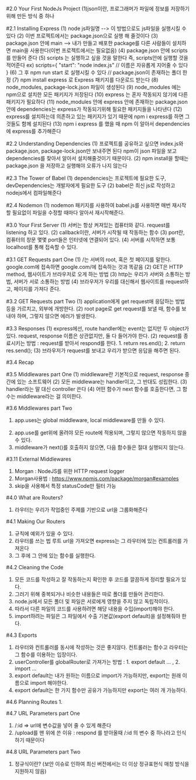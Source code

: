 #2.0 Your First NodeJs Project
(1)json이란, 프로그래머가 파일에 정보를 저장하기 위해 만든 방식 중 하나

#2.1 Installing Express
(1) node js파일명 --> 이 방법으로도 js파일을 실행시킬 수 있다
(2) 이번 프로젝트에서는 package.json으로 실행 해 줄것이다
(3) package.json 안에 main --> 내가 만들고 배포한 package를 다른 사람들이 설치하면 main을 사용한다(이번 프로젝트에서는 필요없음)
(4) package.json 안에 scripts를 만들어 준다
(5) scripts 는 실행하고 싶을 것을 말한다 즉, scripts안에 실행할 것을 적어준다
ex) scripts={
"start": "node index.js" // 이름은 자유롭게 지어줄 수 있다
}
(6) 그 후 npm run start 로 실행시킬 수 있다 // package.json이 존재하는 폴더 한정
(7) npm install express 로 Express 패키지를 다운로드 받는다
(8) node_modules, package-lock.json 파일이 생성된다
(9) node_modules 에는 npm으로 설치한 모든 패키지가 저장된다
(10) express 는 혼자 작동되지 않기에 다른 패키지가 필요하다
(11) node_modules 안에 express 안에 존재하는 package.json안에 dependencies는 express가 작동되기위해 필요한 패키지들을 나타낸다
(12) express를 설치하는데 의존하고 있는 패키지가 있기 때문에 npm i express를 하면 그것들도 함께 설치된다
(13) npm i express 를 했을 때 npm 이 알아서 dependencies에 express를 추가해준다

#2.2 Understanding Dependencies
(1) 프로젝트를 공유하고 싶으면 index.js와 package.json, package-lock.json만 보내주면 된다 npm이 json 파일을 보고 dependencies를 찾아서 알아서 설치해줄것이기 때문이다.
(2) npm install을 할때는 package.json 을 저장하고 실행해야 오류가 나지 않는다

#2.3 The Tower of Babel
(1) dependencies는 프로젝트에 필요한 도구, devDependencies는 개발자에게 필요한 도구
(2) babel은 최신 js로 작성하고 nodejs에서 컴파일해준다

#2.4 Nodemon
(1) nodemon 패키지를 사용하여 babel.js를 사용하면 매번 재시작할 필요없이 파일을 수정할 때마다 알아서 재시작해준다.

#3.0 Your First Server
(1) 서버는 항상 켜져있는 컴퓨터와 같다. request를 listening 하고 있다. 
(2) callback이란, 서버가 시작될 때 작동하는 함수
(3) port란, 컴퓨터의 창문 몇몇 port들은 인터넷에 연결되어 있다. 
(4) 서버를 시작하면 보통 localhost를 통해 접속할 수 있다.

#3.1 GET Requests part One
(1) /는 서버의 root, 혹은 첫 페이지를 말한다. google.com에 접속하면 google.com/에 접속하는 것과 똑같음
(2) GET은 HTTP method, 웹사이트가 브라우저로 오게 하는 방법
(3) http는 우리가 서버와 소통하는 방법, 서버가 서로 소통하는 방법
(4) 브라우저가 우리를 대신해서 웹사이트를 request하고, 페이지를 가져다 준다.

#3.2 GET Requests part Two
(1) application에게 get request애 응답하는 방법 등을 가르치고, 외부에 개방한다.
(2) root page로 get request를 보낼 때, 함수를 보내야 하며, 그렇지 않으면 에러가 발생한다.

#3.3 Responses
(1) express에선, route handler에는 event는 없지만 두 object가 있다. request, response 이름은 상관없지만, 둘 다 들어가야 한다.
(2) request를 종료시키는 방법 : request를 받아서 respond를 한다. 1. return res.end(); 2. return res.send();
(3) 브라우저가 request를 보내고 우리가 받으면 응답을 해주면 된다.

#3.4 Recap

#3.5 Middlewares part One
(1) middleware란 기본적으로 request, response 중간에 있는 소프트웨어
(2) 모든 middleware는 handler이고, 그 반대도 성립한다.
(3) handler라는 말 대신 controller 쓴다
(4) 어떤 함수가 next 함수를 호출한다면, 그 함수는 middleware라는 걸 의미한다.

#3.6 Middlewares part Two
1. app.uses는 global middleware, local middleware를 만들 수 있다.
2) app.use를 get위에 올려야 모든 route에 적용되며, 그렇지 않으면 작동하지 않을 수 있다.
3) middleware가 next()를 호출하지 않으면, 다음 함수들은 절대 실행되지 않는다.

#3.11 External Middlewares
1. Morgan : NodeJS를 위한 HTTP request logger
2. Morgan사용법 : https://www.npmjs.com/package/morgan#examples
3. skip을 사용해서 특정 statusCode만 필터 가능

#4.0 What are Routers?
1. 라우터는 우리가 작업중인 주제를 기반으로 url을 그룹화해준다

#4.1 Making Our Routers
1. 규칙에 예외가 있을 수 있다.
2. 라우터를 쓰는 법 루트 url을 가져오면 express는 그 라우터에 있는 컨트롤러를 가져온다
3. 그 후에 그 안에 있는 함수를 실행한다.

#4.2 Cleaning the Code
1. 모든 코드를 작성하고 잘 작동하는지 확인한 후 코드를 깔끔하게 정리할 필요가 있다.
2. 그러기 위해 중복되거나 비슷한 내용들은 따로 폴더를 만들어 관리한다.
3. node.js에서 모든 폴더 및 파일은 서로에게 영향을 주지 않고 독립적이다.
4. 따라서 다른 파일의 코드를 사용하려면 해당 내용을 수입(import)해야 한다.
5. ﻿import하려는 파일은 그 파일에서 수출 기본값(export default)을 설정해줘야 한다.

#4.3 Exports
1. 라우터와 컨트롤러를 동시에 작성하는 것은 좋지않다. 컨트롤러는 함수고 라우터는 그 함수를 이용하는 입장이다.
2. userController를 globalRouter로 가져가는 방법 : 1. export default ... , 2. import ...
3. export default는 내가 원하는 이름으로 import가 가능하지만, export는 원래 이름으로 import 해야한다.
4. export default는 한 가지 함수만 공유가 가능하지만 export는 여러 개 가능하다.

#4.6 Planning Routes
1. 

#4.7 URL Parameters part One
1. /:id => url에 변수값을 넣어 줄 수 있게 해준다
2. /upload를 맨 위에 쓴 이유 : respond 를 받아올때 /:id 의 변수 중 하나라고 인식하기 때문이다

#4.8 URL Parameters part Two
1. 정규식이란? (보안 이슈로 인하여 최신 버전에서는 더 이상 정규표현식 매칭 방식을 지원하지 않음)